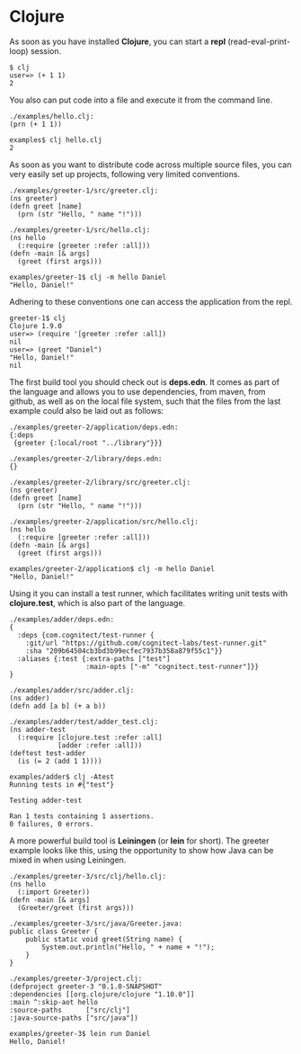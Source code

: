 # Clojure

As soon as you have installed **Clojure**, you can start a **repl** (read-eval-print-loop) 
session.

    $ clj
    user=> (+ 1 1)
    2

You also can put code into a file and execute it from the command line.

    ./examples/hello.clj:
    (prn (+ 1 1))

    examples$ clj hello.clj
    2

As soon as you want to distribute code across multiple source files, 
you can very easily set up projects, following very limited conventions. 

    ./examples/greeter-1/src/greeter.clj:
    (ns greeter)
    (defn greet [name] 
      (prn (str "Hello, " name "!")))

    ./examples/greeter-1/src/hello.clj:
    (ns hello
      (:require [greeter :refer :all]))
    (defn -main [& args]
      (greet (first args)))

    examples/greeter-1$ clj -m hello Daniel
    "Hello, Daniel!"

Adhering to these conventions one can access the application from the repl.

    greeter-1$ clj
    Clojure 1.9.0
    user=> (require '[greeter :refer :all])
    nil
    user=> (greet "Daniel")
    "Hello, Daniel!"
    nil

The first build tool you should check out is **deps.edn**. 
It comes as part of the language and allows you to use dependencies, 
from maven, from github, as well
as on the local file system, such that the files from the last 
example could also be laid out as follows:

    ./examples/greeter-2/application/deps.edn:
    {:deps
     {greeter {:local/root "../library"}}}

    ./examples/greeter-2/library/deps.edn:
    {}

    ./examples/greeter-2/library/src/greeter.clj:
    (ns greeter)
    (defn greet [name] 
      (prn (str "Hello, " name "!")))

    ./examples/greeter-2/application/src/hello.clj:
    (ns hello
      (:require [greeter :refer :all]))
    (defn -main [& args]
      (greet (first args)))

    examples/greeter-2/application$ clj -m hello Daniel
    "Hello, Daniel!"

Using it you can install a test runner, which 
facilitates writing unit tests with **clojure.test**, 
which is also part of the language.


    ./examples/adder/deps.edn:
    {
      :deps {com.cognitect/test-runner {
        :git/url "https://github.com/cognitect-labs/test-runner.git"
        :sha "209b64504cb3bd3b99ecfec7937b358a879f55c1"}}
      :aliases {:test {:extra-paths ["test"]
                       :main-opts ["-m" "cognitect.test-runner"]}}
    }

    ./examples/adder/src/adder.clj:
    (ns adder)
    (defn add [a b] (+ a b))

    ./examples/adder/test/adder_test.clj:
    (ns adder-test
      (:require [clojure.test :refer :all]
                [adder :refer :all]))
    (deftest test-adder
      (is (= 2 (add 1 1))))

    examples/adder$ clj -Atest
    Running tests in #{"test"}

    Testing adder-test
    
    Ran 1 tests containing 1 assertions.
    0 failures, 0 errors.

A more powerful build tool is **Leiningen** (or **lein** for short). The greeter example
looks like this, using the opportunity to show how Java can be mixed in when using Leiningen.

    ./examples/greeter-3/src/clj/hello.clj:
    (ns hello 
      (:import Greeter))
    (defn -main [& args]
      (Greeter/greet (first args)))

    ./examples/greeter-3/src/java/Greeter.java:
    public class Greeter {
        public static void greet(String name) {
            System.out.println("Hello, " + name + "!");
        }
    }

    ./examples/greeter-3/project.clj:
    (defproject greeter-3 "0.1.0-SNAPSHOT"
    :dependencies [[org.clojure/clojure "1.10.0"]]
    :main ^:skip-aot hello
    :source-paths      ["src/clj"]
    :java-source-paths ["src/java"])

    examples/greeter-3$ lein run Daniel
    Hello, Daniel!
